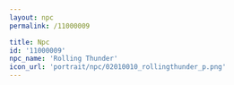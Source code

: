 ```yaml
---
layout: npc
permalink: /11000009

title: Npc
id: '11000009'
npc_name: 'Rolling Thunder'
icon_url: 'portrait/npc/02010010_rollingthunder_p.png'
---
```

